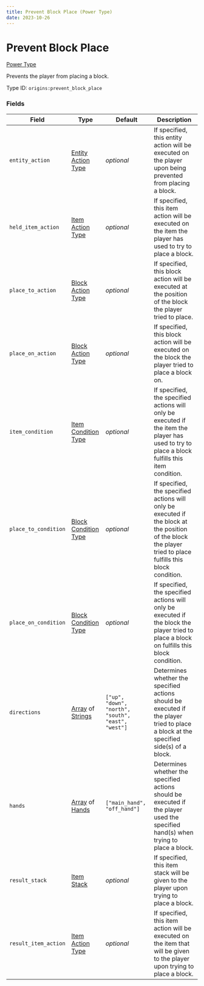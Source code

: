 ```yaml
---
title: Prevent Block Place (Power Type)
date: 2023-10-26
---
```



#	Prevent Block Place

[Power Type](../power_types.md)

Prevents the player from placing a block.

Type ID: `origins:prevent_block_place`


###	Fields

Field | Type | Default | Description
------|------|---------|------------
`entity_action` | [Entity Action Type](../entity_action_types.md) | *optional* | If specified, this entity action will be executed on the player upon being prevented from placing a block.
`held_item_action` | [Item Action Type](../item_action_types.md) | *optional* | If specified, this item action will be executed on the item the player has used to try to place a block.
`place_to_action` | [Block Action Type](../block_action_types.md) | *optional* | If specified, this block action will be executed at the position of the block the player tried to place.
`place_on_action` | [Block Action Type](../block_action_types.md) | *optional* | If specified, this block action will be executed on the block the player tried to place a block on.
`item_condition` | [Item Condition Type](../item_condition_types.md) | *optional* | If specified, the specified actions will only be executed if the item the player has used to try to place a block fulfills this item condition.
`place_to_condition` | [Block Condition Type](../block_condition_types.md) | *optional* | If specified, the specified actions will only be executed if the block at the position of the block the player tried to place fulfills this block condition.
`place_on_condition` | [Block Condition Type](../block_condition_types.md) | *optional* | If specified, the specified actions will only be executed if the block the player tried to place a block on fulfills this block condition.
`directions` | [Array](../data_types/array.md) of [Strings](../data_types/string.md) | `["up", "down", "north", "south", "east", "west"]` | Determines whether the specified actions should be executed if the player tried to place a block at the specified side(s) of a block.
`hands` | [Array](../data_types/array.md) of [Hands](../data_types/string.md) | `["main_hand", "off_hand"]` | Determines whether the specified actions should be executed if the player used the specified hand(s) when trying to place a block.
`result_stack` | [Item Stack](../data_types/item_stack.md) | *optional* | If specified, this item stack will be given to the player upon trying to place a block.
`result_item_action` | [Item Action Type](../item_action_types.md) | *optional* | If specified, this item action will be executed on the item that will be given to the player upon trying to place a block.


[//]: <> (TODO: Add examples)
